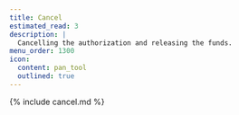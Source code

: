 ```yaml
---
title: Cancel
estimated_read: 3
description: |
  Cancelling the authorization and releasing the funds.
menu_order: 1300
icon:
  content: pan_tool
  outlined: true
---
```


{% include cancel.md %}
